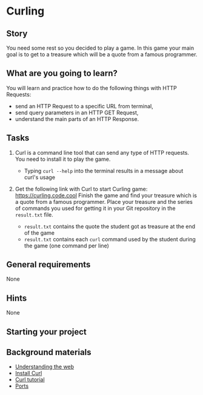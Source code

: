# Curling

## Story

You need some rest so you decided to play a game.
In this game your main goal is to get to a treasure which will be a quote from a famous programmer.

## What are you going to learn?

You will learn and practice how to do the following things with HTTP Requests:
- send an HTTP Request to a specific URL from terminal,
- send query parameters in an HTTP GET Request,
- understand the main parts of an HTTP Response.

## Tasks

1. Curl is a command line tool that can send any type of HTTP requests. You need to install it to play the game.
    - Typing `curl --help` into the terminal results in a message about curl's usage

2. Get the following link with Curl to start Curling game: https://curling.code.cool Finish the game and find your treasure which is a quote from a famous programmer. Place your treasure and the series of commands you used for getting it in your Git repository in the `result.txt` file.
    - `result.txt` contains the quote the student got as treasure at the end of the game
    - `result.txt` contains each `curl` command used by the student during the game (one command per line)

## General requirements

None

## Hints

None

## Starting your project



## Background materials

- <i class="far fa-exclamation"></i> [Understanding the web](project/curriculum/materials/pages/web/understanding-the-web.md)
- <i class="far fa-exclamation"></i> [Install Curl](https://help.ubidots.com/en/articles/2165289-learn-how-to-install-run-curl-on-windows-macosx-linux)
- <i class="far fa-exclamation"></i> [Curl tutorial](https://curl.haxx.se/docs/manual.html)
- <i class="far fa-book-open"></i> [Ports](project/curriculum/materials/pages/networks/ports.md)
